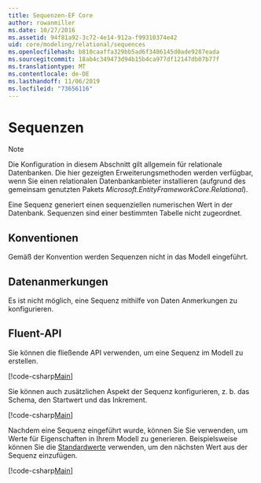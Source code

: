 ```yaml
---
title: Sequenzen-EF Core
author: rowanmiller
ms.date: 10/27/2016
ms.assetid: 94f81a92-3c72-4e14-912a-f99310374e42
uid: core/modeling/relational/sequences
ms.openlocfilehash: b810caaffa329bb5ad6f3486145d0ade9287eada
ms.sourcegitcommit: 18ab4c349473d94b15b4ca977df12147db07b77f
ms.translationtype: MT
ms.contentlocale: de-DE
ms.lasthandoff: 11/06/2019
ms.locfileid: "73656116"
---
```

# <a name="sequences"></a>Sequenzen

> [!NOTE]  
> Die Konfiguration in diesem Abschnitt gilt allgemein für relationale Datenbanken. Die hier gezeigten Erweiterungsmethoden werden verfügbar, wenn Sie einen relationalen Datenbankanbieter installieren (aufgrund des gemeinsam genutzten Pakets *Microsoft.EntityFrameworkCore.Relational*).

Eine Sequenz generiert einen sequenziellen numerischen Wert in der Datenbank. Sequenzen sind einer bestimmten Tabelle nicht zugeordnet.

## <a name="conventions"></a>Konventionen

Gemäß der Konvention werden Sequenzen nicht in das Modell eingeführt.

## <a name="data-annotations"></a>Datenanmerkungen

Es ist nicht möglich, eine Sequenz mithilfe von Daten Anmerkungen zu konfigurieren.

## <a name="fluent-api"></a>Fluent-API

Sie können die fließende API verwenden, um eine Sequenz im Modell zu erstellen.

[!code-csharp[Main](../../../../samples/core/Modeling/FluentAPI/Relational/Sequence.cs?name=Model&highlight=7)]

Sie können auch zusätzlichen Aspekt der Sequenz konfigurieren, z. b. das Schema, den Startwert und das Inkrement.

[!code-csharp[Main](../../../../samples/core/Modeling/FluentAPI/Relational/SequenceConfigured.cs?name=Sequence&highlight=7,8,9)]

Nachdem eine Sequenz eingeführt wurde, können Sie Sie verwenden, um Werte für Eigenschaften in Ihrem Modell zu generieren. Beispielsweise können Sie die [Standardwerte](default-values.md) verwenden, um den nächsten Wert aus der Sequenz einzufügen.

[!code-csharp[Main](../../../../samples/core/Modeling/FluentAPI/Relational/SequenceUsed.cs?name=Default&highlight=13)]
